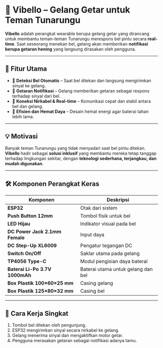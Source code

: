 # 🔔 Vibello – Gelang Getar untuk Teman Tunarungu

**Vibello** adalah perangkat wearable berupa gelang getar yang dirancang untuk membantu teman-teman Tunarungu merespons bel pintu secara **real-time**. Saat seseorang menekan bel, gelang akan memberikan **notifikasi berupa getaran hening** yang langsung dirasakan oleh pengguna.

---

## 🚀 Fitur Utama

* 🔔 **Deteksi Bel Otomatis** – Saat bel ditekan dan langsung mengirimkan sinyal ke gelang.
* 📳 **Getaran Notifikasi** – Gelang memberikan getaran sebagai respons terhadap sinyal dari bel.
* 📡 **Koneksi Nirkabel & Real-time** – Komunikasi cepat dan stabil antara bel dan gelang.
* 🔋 **Efisien dan Hemat Daya** – Desain hemat energi agar baterai tahan lebih lama.

---

## 💡 Motivasi

Banyak teman Tunarungu yang tidak menyadari saat bel pintu ditekan. **Vibello** hadir sebagai **solusi inklusif** yang membantu mereka tetap tanggap terhadap lingkungan sekitar, dengan **teknologi sederhana, terjangkau, dan mudah digunakan**.

---

## 🛠️ Komponen Perangkat Keras

| Komponen                         | Deskripsi                          |
| -------------------------------- | ---------------------------------- |
| **ESP32**                      | Otak dari sistem                   |
| **Push Button 12mm**           | Tombol fisik untuk bel             |
| **LED Hijau**                  | Indikator visual pada bel          |
| **DC Power Jack 2.1mm Female** | Input daya                         |
| **DC Step-Up XL6009**          | Pengatur tegangan DC               |
| **Switch On/Off**              | Saklar utama pada gelang           |
| **TP4056 Type-C**              | Modul pengisian daya baterai       |
| **Baterai Li-Po 3.7V 1000mAh** | Baterai utama untuk gelang dan bel |
| **Box Plastik 100×60×25 mm**   | Casing gelang                      |
| **Box Plastik 125×80×32 mm**   | Casing bel                         |

---

## 🔧 Cara Kerja Singkat

1. Tombol bel ditekan oleh pengunjung.
2. ESP32 mengirimkan sinyal secara nirkabel ke gelang.
3. Gelang menerima sinyal dan mengaktifkan motor getar.
4. Pengguna merasakan getaran sebagai notifikasi adanya tamu.
